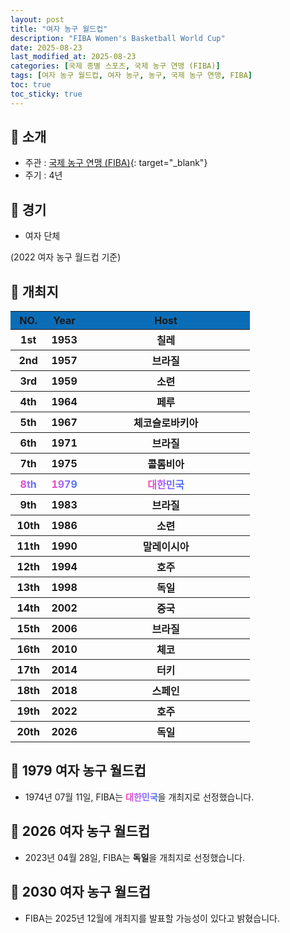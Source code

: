```yaml
---
layout: post
title: "여자 농구 월드컵"
description: "FIBA Women's Basketball World Cup"
date: 2025-08-23
last_modified_at: 2025-08-23
categories: [국제 종별 스포츠, 국제 농구 연맹 (FIBA)]
tags: [여자 농구 월드컵, 여자 농구, 농구, 국제 농구 연맹, FIBA]
toc: true
toc_sticky: true
---
```

## 📜 소개
* 주관 : [국제 농구 연맹 (FIBA)](https://about.fiba.basketball/en){: target="_blank"}
* 주기 : 4년

## 📜 경기
* 여자 단체

(2022 여자 농구 월드컵 기준)

## 📜 개최지
<html>

<head>
    <meta charset="UTF-8">
</head>

<body>
    <table>
        <tr style="background: #0B6DB7;">
            <th style="width: 15%; font-weight: bold;">NO.</th>
            <th style="width: 15%; font-weight: bold;">Year</th>
            <th style="width: 70%; font-weight: bold;">Host</th>
        </tr>
        <tr>
            <th>1st</th>
            <th>1953</th>
            <th>칠레</th>
        </tr>
        <tr>
            <th>2nd</th>
            <th>1957</th>
            <th>브라질</th>
        </tr>
        <tr>
            <th>3rd</th>
            <th>1959</th>
            <th>소련</th>
        </tr>
        <tr>
            <th>4th</th>
            <th>1964</th>
            <th>페루</th>
        </tr>
        <tr>
            <th>5th</th>
            <th>1967</th>
            <th>체코슬로바키아</th>
        </tr>
        <tr>
            <th>6th</th>
            <th>1971</th>
            <th>브라질</th>
        </tr>
        <tr>
            <th>7th</th>
            <th>1975</th>
            <th>콜롬비아</th>
        </tr>
        <tr>
            <th><span style="background: text linear-gradient(to right, #FF43A8, #BE5DFA, #776CFF, #4172F2); font-weight: bold; -webkit-background-clip: text; -webkit-text-fill-color: transparent;">8th</span></th>
            <th><span style="background: text linear-gradient(to right, #FF43A8, #BE5DFA, #776CFF, #4172F2); font-weight: bold; -webkit-background-clip: text; -webkit-text-fill-color: transparent;">1979</span></th>
            <th><span style="background: text linear-gradient(to right, #FF43A8, #BE5DFA, #776CFF, #4172F2); font-weight: bold; -webkit-background-clip: text; -webkit-text-fill-color: transparent;">대한민국</span></th>
        </tr>
        <tr>
            <th>9th</th>
            <th>1983</th>
            <th>브라질</th>
        </tr>
        <tr>
            <th>10th</th>
            <th>1986</th>
            <th>소련</th>
        </tr>
        <tr>
            <th>11th</th>
            <th>1990</th>
            <th>말레이시아</th>
        </tr>
        <tr>
            <th>12th</th>
            <th>1994</th>
            <th>호주</th>
        </tr>
        <tr>
            <th>13th</th>
            <th>1998</th>
            <th>독일</th>
        </tr>
        <tr>
            <th>14th</th>
            <th>2002</th>
            <th>중국</th>
        </tr>
        <tr>
            <th>15th</th>
            <th>2006</th>
            <th>브라질</th>
        </tr>
        <tr>
            <th>16th</th>
            <th>2010</th>
            <th>체코</th>
        </tr>
        <tr>
            <th>17th</th>
            <th>2014</th>
            <th>터키</th>
        </tr>
        <tr>
            <th>18th</th>
            <th>2018</th>
            <th>스페인</th>
        </tr>
        <tr>
            <th>19th</th>
            <th>2022</th>
            <th>호주</th>
        </tr>
        <tr>
            <th>20th</th>
            <th>2026</th>
            <th>독일</th>
        </tr>
    </table>
</body>

</html>

## 📜 1979 여자 농구 월드컵
* 1974년 07월 11일, FIBA는 <span style="background: text linear-gradient(to right, #FF43A8, #BE5DFA, #776CFF, #4172F2); font-weight: bold; -webkit-background-clip: text; -webkit-text-fill-color: transparent;">대한민국</span>을 개최지로 선정했습니다.

## 📜 2026 여자 농구 월드컵
* 2023년 04월 28일, FIBA는 <span style="font-weight: bold;">독일</span>을 개최지로 선정했습니다.

## 📜 2030 여자 농구 월드컵
* FIBA는 2025년 12월에 개최지를 발표할 가능성이 있다고 밝혔습니다.
